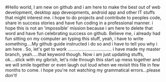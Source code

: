 
#Hello world, 
I am new on github and i am here to make the best out of web development, desktop app deveopments, android app and other IT
stuffs that might interest me. i hope to do projects and contribute to peoples code, share in success stories and have fun coding in a professional manner. i hope this is not an 'impossible' mission because i am here to delete that word and have fun celebrating success on github. Believe me, i already had fun sitting on my computer an typing this stuff, yeah, i have to write something....My github guide instructed i do so and i have to tell you why i am here . So, let's get to work
...................................
i have made my master branch, yeah.....that keyword though. Now i am just updating stuffs, ok....stick with my gibrish, let's ride through this start up mess together and we will smile together or even laugh out loud when we revisit this file in few months to come. i hope you're not watching my grammatical errors...please don't!
